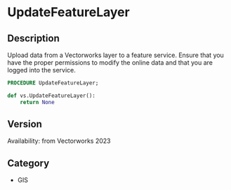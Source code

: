 # UpdateFeatureLayer

## Description
Upload data from a Vectorworks layer to a feature service. Ensure that you have the proper permissions to modify the online data and that you are logged into the service.

```pascal
PROCEDURE UpdateFeatureLayer;
```

```python
def vs.UpdateFeatureLayer():
    return None
```

## Version
Availability: from Vectorworks 2023

## Category
* GIS

